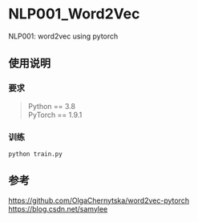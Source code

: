 # NLP001_Word2Vec
NLP001: word2vec using pytorch

## 使用说明
### 要求
> Python == 3.8 \
> PyTorch == 1.9.1
### 训练
```shell script
python train.py
```
## 参考
https://github.com/OlgaChernytska/word2vec-pytorch  
https://blog.csdn.net/samylee  
